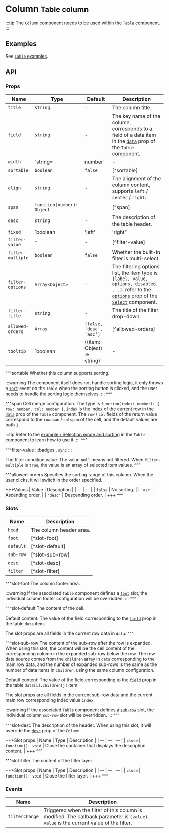 # Column <small>Table column</small>

:::tip
The `Column` component needs to be used within the [`Table`](./table) component.
:::

## Examples

See [`Table` examples](./table#examples).

## API

### Props

| Name | Type | Default | Description |
| -- | -- | -- | -- |
| ``title`` | `string` | - | The column title. |
| ``field`` | `string` | - | The key name of the column, corresponds to a field of a data item in the [`data`](./table#props-data) prop of the `Table` component. |
| ``width`` | `string=|number` | - | The width of the column in pixel value. |
| ``sortable`` | `boolean` | `false` | [^sortable] |
| ``align`` | `string` | - | The alignment of the column content, supports `left` / `center` / `right`. |
| ``span`` | `function(number): Object` | | [^span] |
| ``desc`` | `string` | - | The description of the table header. |
| ``fixed`` | `boolean | 'left' | 'right'` | `false` | Whether the column is fixed. `'left'` means fixed on the left side, `'right'` means fixed on the right side. |
| ``filter-value`` | `*` | - | [^filter-value] |
| ``filter-multiple`` | `boolean` | `false` | Whether the built-in filter is multi-select. |
| ``filter-options`` | `Array<Object>` | - | The filtering options list, the item type is `{label, value, options, disabled, ...}`, refer to the [`options`](./select#props-options) prop of the [`Select`](./select) component. |
| ``filter-title`` | `string` | - | The title of the filter drop-down. |
| ``allowed-orders`` | `Array` | `[false, 'desc', 'asc']` | [^allowed-orders] |
| ``tooltip`` | `boolean | ((item: Object) => string)` | - | Whether to automatically display a hover tooltip when the content overflows. The default is to display the `textContent` of the current cell. When a function is passed in, the `item` parameter is the entire data item, and the returned string will be displayed as the tooltip content. |

^^^sortable
Whether this column supports sorting.

:::warning
The component itself does not handle sorting logic, it only throws a [`sort`](./table#events-sort) event on the `Table` when the sorting button is clicked, and the user needs to handle the sorting logic themselves.
:::
^^^

^^^span
Cell merge configuration. The type is `function(index: number): { row: number, col: number }`. `index` is the index of the current row in the [`data`](./table#props-data) prop of the `Table` component. The `row` / `col` fields of the return value correspond to the `rowspan` / `colspan` of the cell, and the default values are both `1`.

:::tip
Refer to the [example › Selection mode and sorting](./table#selection-mode-and-sorting) in the `Table` component to learn how to use it.
:::
^^^

^^^filter-value
:::badges
`.sync`
:::

The filter condition value. The value `null` means not filtered. When `filter-multiple` is `true`, the value is an array of selected item values.
^^^

^^^allowed-orders
Specifies the sorting range of this column. When the user clicks, it will switch in the order specified.

+++Values
| Value | Description |
| -- | -- |
| `false` | No sorting. |
| `'asc'` | Ascending order. |
| `'desc'` | Descending order. |
+++
^^^

### Slots

| Name | Description |
| -- | -- |
| ``head`` | The column header area. |
| ``foot`` | [^slot-foot] |
| ``default`` | [^slot-default] |
| ``sub-row`` | [^slot-sub-row] |
| ``desc`` | [^slot-desc] |
| ``filter`` | [^slot-filter] |

^^^slot-foot
The column footer area.

:::warning
If the associated `Table` component defines a [`foot`](./table#slots-foot) slot, the individual column footer configuration will be overridden.
:::
^^^

^^^slot-default
The content of the cell.

Default content: The value of the field corresponding to the [`field`](#props-field) prop in the table `data` item.

The slot props are all fields in the current row data in `data`.
^^^

^^^slot-sub-row
The content of the sub-row after the row is expanded. When using this slot, the content will be the cell content of the corresponding column in the expanded sub-row below the row. The row data source comes from the `children` array in `data` corresponding to the main row data, and the number of expanded sub-rows is the same as the number of data items in `children`, using the same column configuration.

Default content: The value of the field corresponding to the [`field`](#props-field) prop in the table `data[i].children[j]` item.

The slot props are all fields in the current sub-row data and the current main row corresponding index value `index`.

:::warning
If the associated `Table` component defines a [`sub-row`](./table#slots-sub-row) slot, the individual column `sub-row` slot will be overridden.
:::
^^^

^^^slot-desc
The description of the header. When using this slot, it will override the [`desc`](#props-desc) prop of the `Column`.

+++Slot props
| Name | Type | Description |
| -- | -- | -- |
| `close` | `function(): void` | Close the container that displays the description content. |
+++
^^^

^^^slot-filter
The content of the filter layer.

+++Slot props
| Name | Type | Description |
| -- | -- | -- |
| `close` | `function(): void` | Close the filter layer. |
+++
^^^

### Events

| Name | Description |
| -- | -- |
| ``filterchange`` | Triggered when the filter of this column is modified. The callback parameter is `(value)`. `value` is the current value of the filter. |
